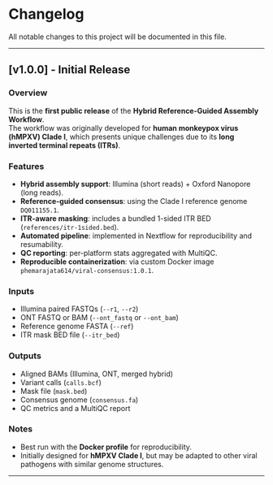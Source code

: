 # Changelog

All notable changes to this project will be documented in this file.

---

## [v1.0.0] - Initial Release

### Overview
This is the **first public release** of the **Hybrid Reference-Guided Assembly Workflow**.  
The workflow was originally developed for **human monkeypox virus (hMPXV) Clade I**, which presents unique challenges due to its **long inverted terminal repeats (ITRs)**.  

### Features
- **Hybrid assembly support**: Illumina (short reads) + Oxford Nanopore (long reads).  
- **Reference-guided consensus**: using the Clade I reference genome `DQ011155.1`.  
- **ITR-aware masking**: includes a bundled 1-sided ITR BED (`references/itr-1sided.bed`).  
- **Automated pipeline**: implemented in Nextflow for reproducibility and resumability.  
- **QC reporting**: per-platform stats aggregated with MultiQC.  
- **Reproducible containerization**: via custom Docker image  
  `phemarajata614/viral-consensus:1.0.1`.  

### Inputs
- Illumina paired FASTQs (`--r1`, `--r2`)  
- ONT FASTQ or BAM (`--ont_fastq` or `--ont_bam`)  
- Reference genome FASTA (`--ref`)  
- ITR mask BED file (`--itr_bed`)  

### Outputs
- Aligned BAMs (Illumina, ONT, merged hybrid)  
- Variant calls (`calls.bcf`)  
- Mask file (`mask.bed`)  
- Consensus genome (`consensus.fa`)  
- QC metrics and a MultiQC report  

### Notes
- Best run with the **Docker profile** for reproducibility.  
- Initially designed for **hMPXV Clade I**, but may be adapted to other viral pathogens with similar genome structures.  

---

